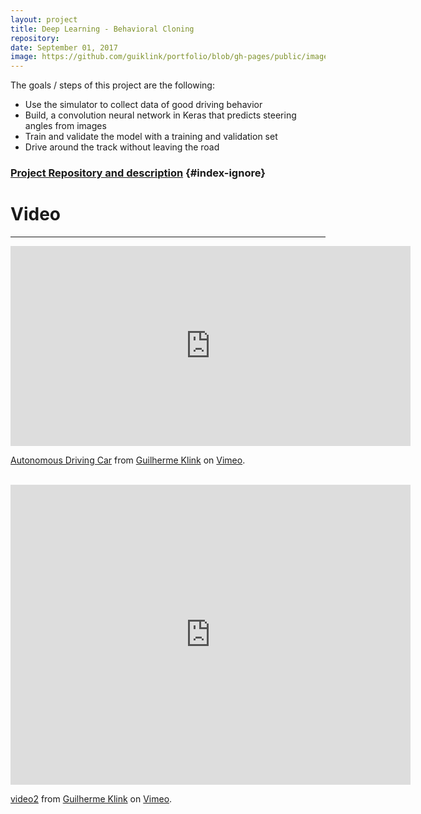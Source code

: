 ```yaml
---
layout: project
title: Deep Learning - Behavioral Cloning
repository: 
date: September 01, 2017
image: https://github.com/guiklink/portfolio/blob/gh-pages/public/images/behav_cloning/logo.png?raw=true
---
```


The goals / steps of this project are the following:

* Use the simulator to collect data of good driving behavior
* Build, a convolution neural network in Keras that predicts steering angles from images
* Train and validate the model with a training and validation set
* Drive around the track without leaving the road

### [Project Repository and description](https://github.com/guiklink/CarND-Behavioral-Cloning-P3) {#index-ignore}



# Video
---

<iframe src="https://player.vimeo.com/video/229937631" width="640" height="320" frameborder="0" webkitallowfullscreen mozallowfullscreen allowfullscreen></iframe>
<p><a href="https://vimeo.com/229937631">Autonomous Driving Car</a> from <a href="https://vimeo.com/user43396191">Guilherme Klink</a> on <a href="https://vimeo.com">Vimeo</a>.</p>
<br/>

<iframe src="https://player.vimeo.com/video/229947155" width="640" height="480" frameborder="0" webkitallowfullscreen mozallowfullscreen allowfullscreen></iframe>
<p><a href="https://vimeo.com/229947155">video2</a> from <a href="https://vimeo.com/user43396191">Guilherme Klink</a> on <a href="https://vimeo.com">Vimeo</a>.</p>



